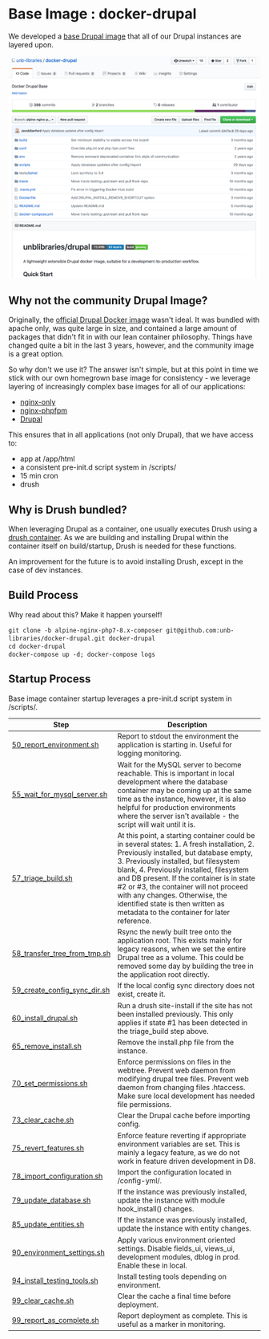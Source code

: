 # Base Image : docker-drupal
We developed a [base Drupal image](https://github.com/unb-libraries/docker-drupal) that all of our Drupal instances are layered upon.

![Github Base Drupal Image](img/github_base_image.png "Github Base Drupal Image")

## Why not the community Drupal Image?
Originally, the [official Drupal Docker image](https://hub.docker.com/_/drupal/) wasn't ideal. It was bundled with apache only, was quite large in size, and contained a large amount of packages that didn't fit in with our lean container philosophy. Things have changed quite a bit in the last 3 years, however, and the community image is a great option.

So why don't we use it? The answer isn't simple, but at this point in time we stick with our own homegrown base image for consistency - we leverage layering of increasingly complex base images for all of our applications:

 * [nginx-only](https://github.com/unb-libraries/docker-nginx)
 * [nginx-phpfpm](https://github.com/unb-libraries/docker-nginx-php)
 * [Drupal](https://github.com/unb-libraries/docker-drupal)

This ensures that in all applications (not only Drupal), that we have access to:

 * app at /app/html
 * a consistent pre-init.d script system in /scripts/
 * 15 min cron
 * drush

## Why is Drush bundled?
When leveraging Drupal as a container, one usually executes Drush using a [drush container](https://github.com/unb-libraries/docker-nginx). As we are building and installing Drupal within the container itself on build/startup, Drush is needed for these functions.

An improvement for the future is to avoid installing Drush, except in the case of dev instances.

## Build Process
Why read about this? Make it happen yourself!

```
git clone -b alpine-nginx-php7-8.x-composer git@github.com:unb-libraries/docker-drupal.git docker-drupal
cd docker-drupal
docker-compose up -d; docker-compose logs
```

## Startup Process
Base image container startup leverages a pre-init.d script system in /scripts/.

| Step                          | Description                                |
|-------------------------------|--------------------------------------------|
| [50_report_environment.sh](https://github.com/unb-libraries/docker-drupal/blob/alpine-nginx-php7-8.x-composer/scripts/pre-init.d/50_report_environment.sh) | Report to stdout the environment the application is starting in. Useful for logging monitoring. |
| [55_wait_for_mysql_server.sh](https://github.com/unb-libraries/docker-drupal/blob/alpine-nginx-php7-8.x-composer/scripts/pre-init.d/55_wait_for_mysql_server.sh)  |  Wait for the MySQL server to become reachable. This is important in local development where the database container may be coming up at the same time as the instance, however, it is also helpful for production environments where the server isn't available - the script will wait until it is.  |
| [57_triage_build.sh](https://github.com/unb-libraries/docker-drupal/blob/alpine-nginx-php7-8.x-composer/scripts/pre-init.d/57_triage_build.sh) |  At this point, a starting container could be in several states: 1. A fresh installation, 2. Previously installed, but database empty, 3. Previously installed, but filesystem blank,  4. Previously installed, filesystem and DB present. If the container is in state #2 or #3, the container will not proceed with any changes. Otherwise, the identified state is then written as metadata to the container for later reference.         |
| [58_transfer_tree_from_tmp.sh](https://github.com/unb-libraries/docker-drupal/blob/alpine-nginx-php7-8.x-composer/scripts/pre-init.d/58_transfer_tree_from_tmp.sh) |  Rsync the newly built tree onto the application root. This exists mainly for legacy reasons, when we set the entire Drupal tree as a volume. This could be removed some day by building the tree in the application root directly. |
| [59_create_config_sync_dir.sh](https://github.com/unb-libraries/docker-drupal/blob/alpine-nginx-php7-8.x-composer/scripts/pre-init.d/59_create_config_sync_dir.sh) | If the local config sync directory does not exist, create it. |
| [60_install_drupal.sh](https://github.com/unb-libraries/docker-drupal/blob/alpine-nginx-php7-8.x-composer/scripts/pre-init.d/60_install_drupal.sh) | Run a drush site-install if the site has not been installed previously. This only applies if state #1 has been detected in the triage_build step above.        |
| [65_remove_install.sh](https://github.com/unb-libraries/docker-drupal/blob/alpine-nginx-php7-8.x-composer/scripts/pre-init.d/65_remove_install.sh) |  Remove the install.php file from the instance.         |
| [70_set_permissions.sh](https://github.com/unb-libraries/docker-drupal/blob/alpine-nginx-php7-8.x-composer/scripts/pre-init.d/70_set_permissions.sh) |  Enforce permissions on files in the webtree. Prevent web daemon from modifying drupal tree files. Prevent web daemon from changing files .htaccess. Make sure local development has needed file permissions.     |
| [73_clear_cache.sh](https://github.com/unb-libraries/docker-drupal/blob/alpine-nginx-php7-8.x-composer/scripts/pre-init.d/73_clear_cache.sh) | Clear the Drupal cache before importing config.          |
| [75_revert_features.sh](https://github.com/unb-libraries/docker-drupal/blob/alpine-nginx-php7-8.x-composer/scripts/pre-init.d/75_revert_features.sh) |  Enforce feature reverting if appropriate environment variables are set. This is mainly a legacy feature, as we do not work in feature driven development in D8.    |
| [78_import_configuration.sh](https://github.com/unb-libraries/docker-drupal/blob/alpine-nginx-php7-8.x-composer/scripts/pre-init.d/78_import_configuration.sh) |  Import the configuration located in /config-yml/.         |
| [79_update_database.sh](https://github.com/unb-libraries/docker-drupal/blob/alpine-nginx-php7-8.x-composer/scripts/pre-init.d/79_update_database.sh) |  If the instance was previously installed, update the instance with module hook_install() changes.         |
| [85_update_entities.sh](https://github.com/unb-libraries/docker-drupal/blob/alpine-nginx-php7-8.x-composer/scripts/pre-init.d/85_update_entities.sh) |  If the instance was previously installed, update the instance with entity changes.         |
| [90_environment_settings.sh](https://github.com/unb-libraries/docker-drupal/blob/alpine-nginx-php7-8.x-composer/scripts/pre-init.d/90_environment_settings.sh) | Apply various environment oriented settings. Disable fields_ui, views_ui, development modules, dblog in prod. Enable these in local.      |
| [94_install_testing_tools.sh](https://github.com/unb-libraries/docker-drupal/blob/alpine-nginx-php7-8.x-composer/scripts/pre-init.d/94_install_testing_tools.sh) |  Install testing tools depending on environment.         |
| [99_clear_cache.sh](https://github.com/unb-libraries/docker-drupal/blob/alpine-nginx-php7-8.x-composer/scripts/pre-init.d/99_clear_cache.sh) |  Clear the cache a final time before deployment.         |
| [99_report_as_complete.sh](https://github.com/unb-libraries/docker-drupal/blob/alpine-nginx-php7-8.x-composer/scripts/pre-init.d/99_report_as_complete.sh) |  Report deployment as complete. This is useful as a marker in monitoring.         |

